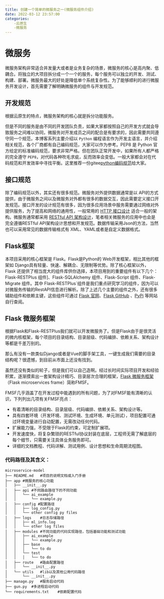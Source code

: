 ```yaml
---
title: 创建一个简单的微服务之一(微服务组件介绍)
date: 2022-03-12 23:57:00
categories:
	-云原生
	-微服务
---
```


# 微服务

微服务架构非常适合并发量大或者是业务复杂的场景，微服务的核心是高内聚、低耦合。将独立的大项目拆分成一个一个的服务，每个服务可以独立的开发、测试、构建、部署。微服务最大的好处是降低单个系统复杂性。为了能够顺利的进行微服务开发设计，首先需要了解明确微服务的组件与开发规范。

## 开发规范

根据云原生的特点，微服务架构的核心就是拆分功能服务。

但是不同的服务是由不同的开发团队负责，如果大家都按照自己的开发方式就会导致服务之间难以协同，微服务对开发成员之间的配合是有要求的，因此需要共同遵守同一个规范，本博客系列主要介绍以 `Python` 编程语言作为开发主语言，并介绍相关规范，各个厂商都有自己编码规范，大家可以作为参考。PEP8 是 Python 官方给定的标准编码规范，要求非常严格。但在团队正常开发中，如果所有人都严格的完全遵守 `PEP8`，对代码各种吹毛求疵，反而效率会变低。一般大家都会对在代码规范和开发效率中寻找平衡。这里推荐一份gitee[python编码规范](https://gitee.com/GeekDot/microservice-model/blob/master/doc/%E5%9B%A2%E9%98%9F%E7%BC%96%E7%A0%81%E8%A7%84%E8%8C%83.md)给大家。

## 接口规范

除了编码规范以外，其实还有很多规范。微服务对外提供数据通常是以 API的方式提供，由于微服务之间以及微服务对外都有很多的数据交互，因此需要定义接口开发规范。接口开发的设计规范有很多，因为很多应用场景中服务需要通过网络对外提供服务，为了提高和网络的通用性，一般常用的 [HTTP 接口设计](https://www.jitao.tech/books/http-api-book/) 适合一般的架构。微服务通常都采用 [RESTful API 架构设计](https://restfulapi.cn/)，笔者相关微服务的应用中也会是完全遵循RESTful API架构设计思想和开发规范。数据传输采用Json的方法，当然也可以采用常见的数据传输格式有 XML、YAML或者是自定义数据格式。

## Flask框架

本项目采用的核心框架是 Flask。Flask是Python的 Web开发框架，相比其他的框架如 Django具有轻量、快速、解耦合、无限制等优势。除了核心框架以外， Flask 还提供了相当庞大的组件库供你选择，本项目用到的重要组件有以下几个：Flask-RESTPlus 组件]、Flask-SQLAlchemy 组件、Flask-Script 组件、Flask-Migrate 组件。其中 Flask-RESTPlus`组件是我们重点研究学习的组件，因为可以对微服务传输的RestAPI信息进行解析。除了上述几个主要的组件之外，还有很多辅助组件和依赖主键，这些组件可通过 [Flask 官网](https://gitee.com/link?target=https%3A%2F%2Fpalletsprojects.com%2Fp%2Fflask%2F)、[Flask GitHub](https://gitee.com/link?target=https%3A%2F%2Fgithub.com%2Fpallets%2Fflask) 、[PyPi](https://gitee.com/link?target=https%3A%2F%2Fpypi.org%2F) 等网站自行查阅。

## Flask 微服务框架

根据Flask和Flask-RESTPlus我们就可以开发微服务了。但是Flask由于是很灵活的微内核框架，每个项目的目录结构、目录层级、代码编排、依赖关系、架构设计等都是千差万别的。

那么有没有一款类似Django或者是Vue的脚手架工具，一键生成我们需要的目录结构呢？很遗憾，到目前从市面上还没有找到。

虽然还没有类似的轮子，但是我们可以自己造啊。经过长时间实际项目开发和经验积累，逐渐摸索出一套架构设计精巧、目录层次合理的框架，[Flask 微服务框架](https://gitee.com/GeekDot/microservice-model/blob/master/doc/Flask微服务框架.md)（Flask microservices frame）简称FMSF。

FMSF几乎涵盖了在开发过程中能遇到的所有问题，为了对FMSF能有清晰的认识，下列列出几项有关FMSF亮点：

- 有着清晰的目录结构、目录层级、代码编排、依赖关系、架构设计等。
- 具有四套环境（开发环境、测试环境、生成环境、单元测试），项目配置可通过环境变量进行自动配置，无需改动任何代码。
- 扩展能力强，不受限于Flask的约束，可定制扩展项。
- 开发速度快，将复杂繁琐的RESTful协议封装在底层，工程师无需了解底层的每个细节，只需要关注具体业务服务即可。
- 详细的文档教程、代码详解、测试用例、设计思想和生命周期流程图。

### 代码路径及其含义：

```
microservice-model
├── README.md	#项目的说明文档或入门手册
├── app	#微服务的核心功能
│   ├── __init__.py	
│   ├── api #不同路由路径下的不同功能
│   │   └── ai_example
│   │       └── example.py
│   ├── config #配置路径
│   │   ├── log_config.py
│   │   └── other config py files
│   ├── logs	#日志存储路径
│   │   ├── ml_info.log
│   │   └── other log files
│   ├── modules	#不同功能的代码实现路径，包括基础功能和测试功能
│   │   ├── ai_example
│   │   │   └── example.py
│   │   ├── base
│   │   │   └── to do
│   │   └── test
│   │   │   └── to do
│   ├── route	#路由配置路径
│   │   └── __init__.py
│   └── utils	#lib以及其他公用代码路径
│       └── __init__.py
├── manage.py	#服务启动代码
├── gun.py 	#多进程启动代码
└── requirements.txt	#依赖配置代码
```
